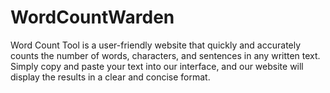 # WordCountWarden
Word Count Tool is a user-friendly website that quickly and accurately counts the number of words, characters, and sentences in any written text. Simply copy and paste your text into our interface, and our website will display the results in a clear and concise format.
